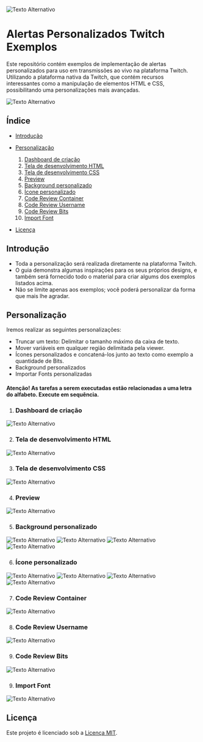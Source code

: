 ![Texto Alternativo](/assets/imagemReadme/start.png)

# Alertas Personalizados Twitch Exemplos
Este repositório contém exemplos de implementação de alertas personalizados para uso em transmissões ao vivo na plataforma Twitch. Utilizando a plataforma nativa da Twitch, que contém recursos interessantes como a manipulação de elementos HTML e CSS, possibilitando uma personalizações mais avançadas.

![Texto Alternativo](/assets/imagemReadme/fly.png)

## Índice
- [Introdução](#introdução)
- [Personalização](#personalização)
  1. [Dashboard de criação](#dashboard-de-criação)
  2. [Tela de desenvolvimento HTML](#tela-de-desenvolvimento-html)
  3. [Tela de desenvolvimento CSS](#tela-de-desenvolvimento-css)
  4. [Preview](#preview)
  5. [Background personalizado](#background-personalizado)
  6. [Ícone personalizado](#ícone-personalizado)
  7. [Code Review Container](#code-review-container)
  8. [Code Review Username](#code-review-username)
  9. [Code Review Bits](#code-review-bits)
  10. [Import Font](#import-font)

- [Licença](#licença)

## Introdução
- Toda a personalização será realizada diretamente na plataforma Twitch.
- O guia demonstra algumas inspirações para os seus próprios designs, e também será fornecido todo o material para criar algums dos exemplos listados acima.
- Não se limite apenas aos exemplos; você poderá personalizar da forma que mais lhe agradar.

## Personalização
Iremos realizar as seguintes personalizações:

- Truncar um texto: Delimitar o tamanho máximo da caixa de texto.
- Mover variáveis em qualquer região delimitada pela viewer.
- Ícones personalizados e concatená-los junto ao texto como exemplo a quantidade de Bits.
- Background personalizados
- Importar Fonts personalizadas

#### Atenção! As tarefas a serem executadas estão relacionadas a uma letra do alfabeto. Execute em sequência.

1. ### Dashboard de criação
![Texto Alternativo](/assets/imagemReadme/home.png)

2. ### Tela de desenvolvimento HTML
![Texto Alternativo](/assets//imagemReadme/html01.png)

3. ### Tela de desenvolvimento CSS
![Texto Alternativo](/assets/imagemReadme/css01.png)

4. ### Preview
![Texto Alternativo](/assets/imagemReadme/css02.png)

5. ### Background personalizado
![Texto Alternativo](/assets/imagemReadme/background.png)
![Texto Alternativo](/assets/imagemReadme/background01.png)
![Texto Alternativo](/assets/imagemReadme/background02.png)
![Texto Alternativo](/assets/imagemReadme/background03.png)

6. ### Ícone personalizado
![Texto Alternativo](/assets/imagemReadme/iconbits.png)
![Texto Alternativo](/assets/imagemReadme/iconbits01.png)
![Texto Alternativo](/assets/imagemReadme/iconbits02.png)
![Texto Alternativo](/assets/imagemReadme/iconbits03.png)

7. ### Code Review Container
![Texto Alternativo](/assets/imagemReadme/container.png)

8. ### Code Review Username
![Texto Alternativo](/assets/imagemReadme/username.png)

9. ### Code Review Bits
![Texto Alternativo](/assets/imagemReadme/amount.png)

9. ### Import Font
![Texto Alternativo](/assets/imagemReadme/font.png)

## Licença
Este projeto é licenciado sob a [Licença MIT](LICENSE).